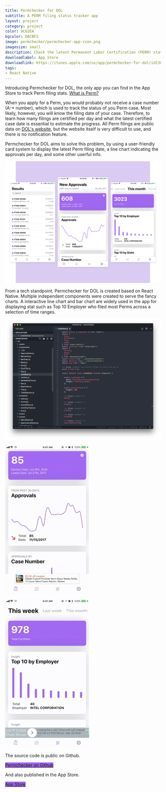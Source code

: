 ```yaml
---
title: Permchecker for DOL
subtitle: A PERM filing status tracker app
layout: project
category: project
color: 9C62EA
bgcolor: DACBF2
image: permchecker/permchecker-app-icon.png
imagesize: small
description: Check the latest Permanent Labor Certification (PERM) stat, search for previous PERM filings and get daily notifications.
downloadlabel: App Store
downloadlink: https://itunes.apple.com/us/app/permchecker-for-dol/id1307750937?mt=8
tags:
- React Native
---
```


Introducing Permchecker for DOL, the only app you can find in the App Store to track Perm filing stats. [What is Perm?](https://www.uscis.gov/working-united-states/permanent-workers)

When you apply for a Perm, you would probably not receive a case number (A-* number), which is used to track the status of you Perm case. Most likely, however, you will know the filing date of your case. Therefore, to learn how many filings are certified per day and what the latest certified case date is essential to estimate the progress. All Perm filings are public data on [DOL's website](https://lcr-pjr.doleta.gov/index.cfm?event=ehLCJRExternal.dspQuickCertSearch), but the website itself is very difficult to use, and there is no notification feature.

Permchecker for DOL aims to solve this problem, by using a user-friendly card system to display the latest Perm filing date, a line chart indicating the approvals per day, and some other userful info.

![Permchecker for DOL](/images/permchecker/screen.png)

From a tech standpoint, Permchecker for DOL is created based on React Native. Multiple independent components were created to serve the fancy charts. A interactive line chart and bar chart are widely used in the app for displaying stat such as Top 10 Employer who filed most Perms across a selection of time ranges.

![Permchecker for DOL](/images/permchecker/code.png)

![Permchecker for DOL](/images/permchecker/demo1-b.gif)

![Permchecker for DOL](/images/permchecker/demo2-b.gif)

The source code is public on Github.

<a href="https://github.com/fuermosi777/permchecker-app" class="button" style="background-color: #9C62EA">Permchecker on Github</a>

And also published in the App Store.

<a href="https://itunes.apple.com/us/app/permchecker-for-dol/id1307750937?mt=8" class="button" style="background-color: #9C62EA">App Store</a>